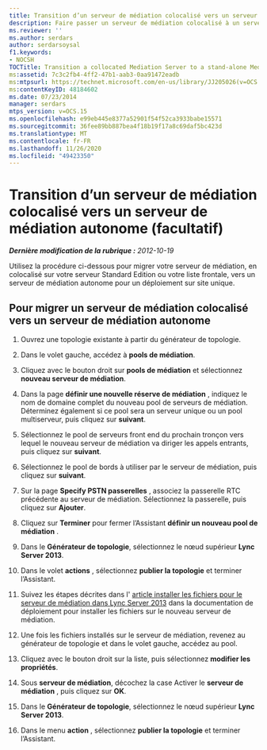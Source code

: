 ```yaml
---
title: Transition d’un serveur de médiation colocalisé vers un serveur de médiation autonome (facultatif)
description: Faire passer un serveur de médiation colocalisé à un serveur de médiation autonome (facultatif).
ms.reviewer: ''
ms.author: serdars
author: serdarsoysal
f1.keywords:
- NOCSH
TOCTitle: Transition a collocated Mediation Server to a stand-alone Mediation Server (optional)
ms:assetid: 7c3c2fb4-4ff2-47b1-aab3-0aa91472eadb
ms:mtpsurl: https://technet.microsoft.com/en-us/library/JJ205026(v=OCS.15)
ms:contentKeyID: 48184602
ms.date: 07/23/2014
manager: serdars
mtps_version: v=OCS.15
ms.openlocfilehash: e99eb445e8377a52901f54f52ca3933babe15571
ms.sourcegitcommit: 36fee89bb887bea4f18b19f17a8c69daf5bc423d
ms.translationtype: MT
ms.contentlocale: fr-FR
ms.lasthandoff: 11/26/2020
ms.locfileid: "49423350"
---
```

# <a name="transition-a-collocated-mediation-server-to-a-stand-alone-mediation-server-optional"></a>Transition d’un serveur de médiation colocalisé vers un serveur de médiation autonome (facultatif)

<div data-xmlns="http://www.w3.org/1999/xhtml">

<div class="topic" data-xmlns="http://www.w3.org/1999/xhtml" data-msxsl="urn:schemas-microsoft-com:xslt" data-cs="https://msdn.microsoft.com/">

<div data-asp="https://msdn2.microsoft.com/asp">



</div>

<div id="mainSection">

<div id="mainBody">

<span> </span>

_**Dernière modification de la rubrique :** 2012-10-19_

Utilisez la procédure ci-dessous pour migrer votre serveur de médiation, en colocalisé sur votre serveur Standard Edition ou votre liste frontale, vers un serveur de médiation autonome pour un déploiement sur site unique.

<div>

## <a name="to-transition-a-collocated-mediation-server-to-a-stand-alone-mediation-server"></a>Pour migrer un serveur de médiation colocalisé vers un serveur de médiation autonome

1.  Ouvrez une topologie existante à partir du générateur de topologie.

2.  Dans le volet gauche, accédez à **pools de médiation**.

3.  Cliquez avec le bouton droit sur **pools de médiation** et sélectionnez **nouveau serveur de médiation**.

4.  Dans la page **définir une nouvelle réserve de médiation** , indiquez le nom de domaine complet du nouveau pool de serveurs de médiation. Déterminez également si ce pool sera un serveur unique ou un pool multiserveur, puis cliquez sur **suivant**.

5.  Sélectionnez le pool de serveurs front end du prochain tronçon vers lequel le nouveau serveur de médiation va diriger les appels entrants, puis cliquez sur **suivant**.

6.  Sélectionnez le pool de bords à utiliser par le serveur de médiation, puis cliquez sur **suivant**.

7.  Sur la page **Specify PSTN passerelles** , associez la passerelle RTC précédente au serveur de médiation. Sélectionnez la passerelle, puis cliquez sur **Ajouter**.

8.  Cliquez sur **Terminer** pour fermer l’Assistant **définir un nouveau pool de médiation** .

9.  Dans le **Générateur de topologie**, sélectionnez le nœud supérieur **Lync Server 2013**.

10. Dans le volet **actions** , sélectionnez **publier la topologie** et terminer l’Assistant.

11. Suivez les étapes décrites dans l' [article installer les fichiers pour le serveur de médiation dans Lync Server 2013](lync-server-2013-install-the-files-for-mediation-server.md) dans la documentation de déploiement pour installer les fichiers sur le nouveau serveur de médiation.

12. Une fois les fichiers installés sur le serveur de médiation, revenez au générateur de topologie et dans le volet gauche, accédez au pool.

13. Cliquez avec le bouton droit sur la liste, puis sélectionnez **modifier les propriétés**.

14. Sous **serveur de médiation**, décochez la case Activer le **serveur de médiation** , puis cliquez sur **OK**.

15. Dans le **Générateur de topologie**, sélectionnez le nœud supérieur **Lync Server 2013**.

16. Dans le menu **action** , sélectionnez **publier la topologie** et terminer l’Assistant.

</div>

</div>

<span> </span>

</div>

</div>

</div>

